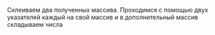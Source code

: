 Склеиваем два полученных массива. Проходимся с помощью двух указателей каждый на свой массив и в дополнительный массив складываем числа